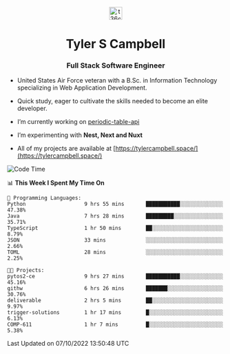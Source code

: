 <p align="center">
<a href="https://www.linkedin.com/in/t36campbell" target="blank"><img align="center" src="https://ik.imagekit.io/t36campbell/Portfolio/linkedin.png.original_m8bbGgPh6.png" alt="t36campbell" height="30" width="30" /></a>
</p>
<h1 align="center">Tyler S Campbell</h1>
<h3 align="center">Full Stack Software Engineer</h3>

* United States Air Force veteran with a B.Sc. in Information Technology specializing in Web Application Development. 

* Quick study, eager to cultivate the skills needed to become an elite developer.

* I’m currently working on [periodic-table-api](https://github.com/t36campbell/periodic-table-api)

* I’m experimenting with **Nest, Next and Nuxt**

* All of my projects are available at [https://tylercampbell.space/](https://tylercampbell.space/)

<!--START_SECTION:waka-->
![Code Time](http://img.shields.io/badge/Code%20Time-1%2C852%20hrs%2055%20mins-blue)

📊 **This Week I Spent My Time On** 

```text
💬 Programming Languages: 
Python                   9 hrs 55 mins       ███████████░░░░░░░░░░░░░░   47.38% 
Java                     7 hrs 28 mins       █████████░░░░░░░░░░░░░░░░   35.71% 
TypeScript               1 hr 50 mins        ██░░░░░░░░░░░░░░░░░░░░░░░   8.79% 
JSON                     33 mins             ░░░░░░░░░░░░░░░░░░░░░░░░░   2.66% 
TOML                     28 mins             ░░░░░░░░░░░░░░░░░░░░░░░░░   2.25%

🐱‍💻 Projects: 
pytos2-ce                9 hrs 27 mins       ███████████░░░░░░░░░░░░░░   45.16% 
githw                    6 hrs 26 mins       ███████░░░░░░░░░░░░░░░░░░   30.76% 
deliverable              2 hrs 5 mins        ██░░░░░░░░░░░░░░░░░░░░░░░   9.97% 
trigger-solutions        1 hr 17 mins        █░░░░░░░░░░░░░░░░░░░░░░░░   6.13% 
COMP-611                 1 hr 7 mins         █░░░░░░░░░░░░░░░░░░░░░░░░   5.38%

```


 Last Updated on 07/10/2022 13:50:48 UTC
<!--END_SECTION:waka-->
